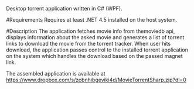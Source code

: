 Desktop torrent application written in C# (WPF).

#Requirements
Requires at least .NET 4.5 installed on the host system.

#Description
The application fetches movie info from themoviedb api, displays information about the asked movie and generates a list of torrent links to download the movie from the torrent tracker. When user hits download, the application passes control to the installed torrent application on the system which handles the download based on the passed magnet link.

The assembled application is available at https://www.dropbox.com/s/zobnhibgeviki4d/MovieTorrentSharp.zip?dl=0
